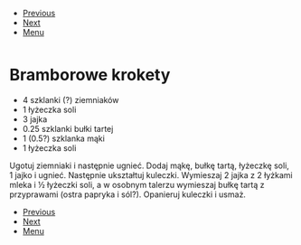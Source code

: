 <!-- Navigation Menu Start -->

- [Previous](Biszkopt.md)
- [Next](Brownie.md)
- [Menu](README.md)

<div style="margin-bottom: 50px"></div>

<!-- /Navigation Menu Start -->

# Bramborowe krokety

- 4 szklanki (?) ziemniaków 
- 1 łyżeczka soli 
- 3 jajka 
- 0.25 szklanki bułki tartej 
- 1 (0.5?) szklanka mąki 
- 1 łyżeczka soli 

Ugotuj ziemniaki i następnie ugnieć. Dodaj mąkę, bułkę tartą, łyżeczkę soli, 1 jajko i ugnieć. Następnie ukształtuj kuleczki. Wymieszaj 2 jajka z 2 łyżkami mleka i ½ łyżeczki soli, a w osobnym talerzu wymieszaj bułkę tartą z przyprawami (ostra papryka i sól?). Opanieruj kuleczki i usmaż. 

<!-- Navigation Menu End -->

- [Previous](Biszkopt.md)
- [Next](Brownie.md)
- [Menu](README.md)

<div style="margin-bottom: 50px"></div>

<!-- /Navigation Menu End -->